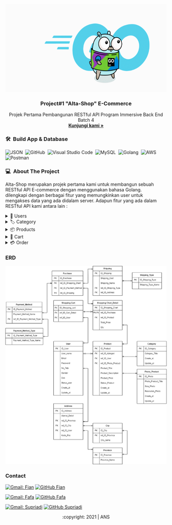 <div id="top"></div>
<!-- PROJECT LOGO -->
<br/>
<div align="center">
  <a href="https://github.com/alfiancikoa/alta-gproject-restful-api/">
    <img src="images/logo.gif" alt="Logo" width="700" height="275">
  </a>

  <h3 align="center">Project#1 "Alta-Shop" E-Commerce </h3>

  <p align="center">
    Projek Pertama Pembangunan RESTful API Program Immersive Back End Batch 4
    <br />
    <a href="https://github.com/alfiancikoa/alta-gproject-restful-api"><strong>Kunjungi kami »</strong></a>
    <br />
  </p>
</div>

### 🛠 &nbsp;Build App & Database

![JSON](https://img.shields.io/badge/-JSON-05122A?style=flat&logo=json&logoColor=000000)&nbsp;
![GitHub](https://img.shields.io/badge/-GitHub-05122A?style=flat&logo=github)&nbsp;
![Visual Studio Code](https://img.shields.io/badge/-Visual%20Studio%20Code-05122A?style=flat&logo=visual-studio-code&logoColor=007ACC)&nbsp;
![MySQL](https://img.shields.io/badge/-MySQL-05122A?style=flat&logo=mysql&logoColor=4479A1)&nbsp;
![Golang](https://img.shields.io/badge/-Golang-05122A?style=flat&logo=go&logoColor=4479A1)&nbsp;
![AWS](https://img.shields.io/badge/-AWS-05122A?style=flat&logo=amazon)&nbsp;
![Postman](https://img.shields.io/badge/-Postman-05122A?style=flat&logo=postman)&nbsp;

<!-- ABOUT THE PROJECT -->
### 💻 &nbsp;About The Project

Alta-Shop merupakan projek pertama kami untuk membangun sebuah RESTful API E-commerce dengan menggunakan bahasa Golang.    
dilengkapi dengan berbagai fitur yang memungkinkan user untuk mengakses data yang ada didalam server. Adapun fitur yang ada dalam RESTful API kami antara lain :
<div>
      <details>
<summary>🙎 Users</summary>
  
  <!---
  | Command | Description |
| --- | --- |
  --->
  
 Di User terdapat fitur untuk membuat Akun dan Login agar mendapat legalitas untuk mengakses berbagai fitur lain di aplikasi, 
 terdapat juga fitur Update untuk mengedit data yang berkaitan dengan user, serta fitur delete berfungsi jika user menginginkan hapus akun.
 
<div>
  
| Feature User | Format JSON |
| --- | --- |
| [e.POST("/users", user.CreateUserController)](https://github.com/alfiancikoa/alta-gproject-restful-api/blob/main/controllers/user/user.go) |  |
| [e.POST("/login", user.LoginUsersController)](https://github.com/alfiancikoa/alta-gproject-restful-api/blob/main/controllers/user/user.go) |  |
| [eJWT.GET("/users/:id", user.GetUserByIdController)](https://github.com/alfiancikoa/alta-gproject-restful-api/blob/main/controllers/user/user.go) |  |
| [eJWT.PUT("/users/:id", user.UpdateUserController)](https://github.com/alfiancikoa/alta-gproject-restful-api/blob/main/controllers/user/user.go) |  |
| [eJWT.DELETE("/users/:id", user.DeleteUserController)](https://github.com/alfiancikoa/alta-gproject-restful-api/blob/main/controllers/user/user.go) |  |

</details>  

<details>
<summary>🏷&nbsp;Category</summary>
  
  <!---
  | Command | Description |
| --- | --- |
  --->
  
  Category berfungsi untuk mengelompokkan berbagai product agar user lebih mudah mencari barang yang dibutuhkan, terdapat fitur Insert untuk membuat category product,
  dan GET merupakan fitur untuk user mendapatkan product sesuai Category.
  
| Feature Category | Format JSON |
| --- | --- |
| [e.POST("/products/category", category.InsertCategoryController)](https://github.com/alfiancikoa/alta-gproject-restful-api/blob/main/controllers/category/category.go) | |
| [e.GET("/products/category", category.GetAllCategorysController)](https://github.com/alfiancikoa/alta-gproject-restful-api/blob/main/controllers/category/category.go) | |

</details>

<details>
<summary>📦&nbsp;Products</summary>
  
  <!---
  | Command | Description |
| --- | --- |
  --->
  
| Feature Products | Format JSON |
| --- | --- |
| [e.GET("/products", product.GetAllProductsController)](https://github.com/alfiancikoa/alta-gproject-restful-api/blob/main/controllers/product/product.go) | |
| [eJWT.GET("/products/:id", product.GetProductController)](https://github.com/alfiancikoa/alta-gproject-restful-api/blob/main/controllers/product/product.go) | |
| [eJWT.GET("/products/my", product.GetMyProductController)](https://github.com/alfiancikoa/alta-gproject-restful-api/blob/main/controllers/product/product.go) | |
| [eJWT.POST("/products", product.CreateProductsController)](https://github.com/alfiancikoa/alta-gproject-restful-api/blob/main/controllers/product/product.go) | |
| [eJWT.DELETE("/products/:id", product.DeleteProductController)](https://github.com/alfiancikoa/alta-gproject-restful-api/blob/main/controllers/product/product.go) | |
| [eJWT.PUT("/products/:id", product.UpdateProductController)](https://github.com/alfiancikoa/alta-gproject-restful-api/blob/main/controllers/product/product.go) | |

</details>

<details>
<summary>🛒&nbsp;Cart</summary>
  
  <!---
  | Command | Description |
| --- | --- |
  --->
  
| Feature Cart | Format JSON |
| --- | --- |
| [eJWT.POST("/carts", cart.CreateCartController)](https://github.com/alfiancikoa/alta-gproject-restful-api/blob/main/controllers/cart/cart.go) | |
| [eJWT.GET("/carts/my", cart.GetCartController)](https://github.com/alfiancikoa/alta-gproject-restful-api/blob/main/controllers/cart/cart.go) | |
| [eJWT.PUT("/carts/:id", cart.UpdateCartController)](https://github.com/alfiancikoa/alta-gproject-restful-api/blob/main/controllers/cart/cart.go) | |
| [eJWT.DELETE("/carts/:id", cart.DeleteCartController)](https://github.com/alfiancikoa/alta-gproject-restful-api/blob/main/controllers/cart/cart.go) | |

</details>

<details>
<summary>💳&nbsp;Order</summary>
  
  <!---
  | Command | Description |
| --- | --- |
  --->
  
| Feature Order | Format JSON |
| --- | --- |
| [eJWT.POST("/orders", order.CreateNewOrderController))](https://github.com/alfiancikoa/alta-gproject-restful-api/blob/main/controllers/order/order.go) | |
| [eJWT.GET("/orders", order.GetOrderController))](https://github.com/alfiancikoa/alta-gproject-restful-api/blob/main/controllers/order/order.go) | |

</details>
      

<!-- ERD -->
### ERD
<img src="images/erd.jpg">

<!-- CONTACT -->
### Contact

[![Gmail: Fian](https://img.shields.io/badge/-Muhammad%20Alfian-maroon?style=flat&logo=gmail)](https://mail.google.com/mail/u/0/#inbox?compose=CllgCHrjmjRlSpLttDDmhqnRQTQVTSQCjFvQxCSSqGDHvQjrjJvvzKMvnlWTrWwkcGdSzfJPXnV)
[![GitHub Fian](https://img.shields.io/badge/-alfiancikoa-white?style=flat&logo=github&logoColor=black)](https://github.com/alfiancikoa)

[![Gmail: Fafa](https://img.shields.io/badge/-Naufal%20Muhammad-maroon?style=flat&logo=gmail)](https://mail.google.com/mail/u/0/#inbox?compose=DmwnWslzCnrLrhrlnrRWdpHqsBmRtbbtZSKxXFrdGHmhLVLjLDmVfNRxdBShrxQNTBBHFgDdLfKQ)
[![GitHub Fafa](https://img.shields.io/badge/-DylanRipper-white?style=flat&logo=github&logoColor=black)](https://github.com/DylanRipper)

[![Gmail: Supriadi](https://img.shields.io/badge/-Supriadi-maroon?style=flat&logo=gmail)]()
[![GitHub Supriadi](https://img.shields.io/badge/-sprdx-white?style=flat&logo=github&logoColor=black)](https://github.com/sprdx)


<p align="center">:copyright: 2021 | ANS</p>
</h3>
